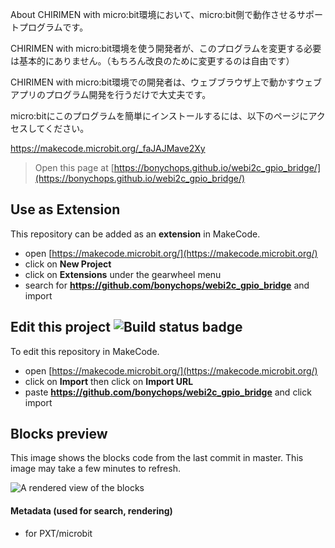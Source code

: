 About
CHIRIMEN with micro:bit環境において、micro:bit側で動作させるサポートプログラムです。

CHIRIMEN with micro:bit環境を使う開発者が、このプログラムを変更する必要は基本的にありません。（もちろん改良のために変更するのは自由です）

CHIRIMEN with micro:bit環境での開発者は、ウェブブラウザ上で動かすウェブアプリのプログラム開発を行うだけで大丈夫です。

micro:bitにこのプログラムを簡単にインストールするには、以下のページにアクセスしてください。

https://makecode.microbit.org/_faJAJMave2Xy


> Open this page at [https://bonychops.github.io/webi2c_gpio_bridge/](https://bonychops.github.io/webi2c_gpio_bridge/)

## Use as Extension

This repository can be added as an **extension** in MakeCode.

* open [https://makecode.microbit.org/](https://makecode.microbit.org/)
* click on **New Project**
* click on **Extensions** under the gearwheel menu
* search for **https://github.com/bonychops/webi2c_gpio_bridge** and import

## Edit this project ![Build status badge](https://github.com/bonychops/webi2c_gpio_bridge/workflows/MakeCode/badge.svg)

To edit this repository in MakeCode.

* open [https://makecode.microbit.org/](https://makecode.microbit.org/)
* click on **Import** then click on **Import URL**
* paste **https://github.com/bonychops/webi2c_gpio_bridge** and click import

## Blocks preview

This image shows the blocks code from the last commit in master.
This image may take a few minutes to refresh.

![A rendered view of the blocks](https://github.com/bonychops/webi2c_gpio_bridge/raw/master/.github/makecode/blocks.png)

#### Metadata (used for search, rendering)

* for PXT/microbit
<script src="https://makecode.com/gh-pages-embed.js"></script><script>makeCodeRender("{{ site.makecode.home_url }}", "{{ site.github.owner_name }}/{{ site.github.repository_name }}");</script>
